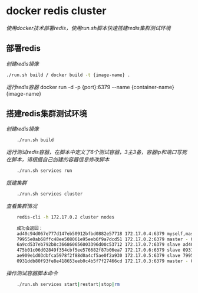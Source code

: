 # docker redis cluster
_使用docker技术部署redis，使用run.sh脚本快速搭建redis集群测试环境_

## 部署redis
*创建redis镜像*
``` bash
./run.sh build / docker build -t {image-name} .
```
*运行redis容器*
docker run -d -p {port}:6379 --name {container-name} {image-name}

## 搭建redis集群测试环境
*创建redis镜像*
``` bash
    ./run.sh build
```
*运行测试redis容器，在脚本中定义了6个测试容器，3主3备，容器ip和端口写死在脚本，请根据自己创建的容器信息修改脚本*
``` bash
    ./run.sh services run
```
*搭建集群*
``` bash
    ./run.sh services cluster
```
*查看集群情况*
``` bash
    redis-cli -h 172.17.0.2 cluster nodes
    
    成功会返回：
    ad40c94d067e777d147eb50912bfbd0882e57718 172.17.0.4:6379 myself,master - 0 0 3 connected 10923-16383
    79955e0ab68ffc48ee508061e95eeb6f9a7dcd51 172.17.0.2:6379 master - 0 1497343516467 1 connected 0-5460
    6a9cd537eb792b8c366860656003396d00c53712 172.17.0.7:6379 slave ad40c94d067e777d147eb50912bfbd0882e57718 0 1497343510197 6 connected
    475b01c06d02849f354cbf5ee576682f87b06ea7 172.17.0.6:6379 slave 0931ddb80f93fe8e418653eeb0c4b5f7f27466cd 0 1497343513430 5 connected
    ae909e1d03dbfca5978f2f88d0a4cf5ae0f2a930 172.17.0.5:6379 slave 79955e0ab68ffc48ee508061e95eeb6f9a7dcd51 0 1497343514444 4 connected
    0931ddb80f93fe8e418653eeb0c4b5f7f27466cd 172.17.0.3:6379 master - 0 1497343515456 2 connected 5461-10922
```
*操作测试容器脚本命令*
``` bash
    ./run.sh services start|restart|stop|rm
```
